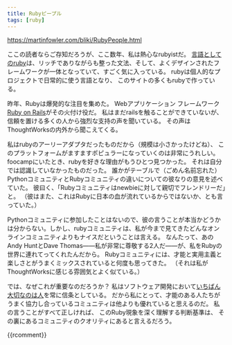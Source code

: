 ```yaml
---
title: Rubyピープル
tags: [ruby]
---
```


https://martinfowler.com/bliki/RubyPeople.html

ここの読者ならご存知だろうが、ここ数年、私は熱心なrubyistだ。
[言語としてのruby](http://www.ruby-lang.org/)は、リッチでありながらも整った文法、そして、よくデザインされたフレームワークが一体となっていて、すごく気に入っている。
rubyは個人的なプロジェクトで日常的に使う言語となり、
このサイトの多くもrubyで作っている。

昨年、Rubyは爆発的な注目を集めた。
Webアプリケーション フレームワーク[Ruby on Rails](http://www.rubyonrails.org/)がその火付け役だ。
私はまだrailsを触ることができていないが、
信頼を置ける多くの人から強烈な支持の声を聞いている。
その声はThoughtWorksの内外から聞こえてくる。

私はrubyのアーリーアダプタだったものだから（規模は小さかったけどね）、
このプラットフォームがますますポピュラーになっていくのは非常にうれしい。
foocampにいたとき、rubyを好きな理由がもうひとつ見つかった。
それは自分では認識していなかったものだった。
誰かがテーブルで（ごめん名前忘れた）PythonコミュニティとRubyコミュニティの違いについての彼なりの意見を述べていた。
彼曰く、「Rubyコミュニティはnewbieに対して親切でフレンドリーだ」と。
（彼はまた、これはRubyに日本の血が流れているからではないか、とも言っていた。）

Pythonコミュニティに参加したことはないので、彼の言うことが本当かどうかは分からない。しかし、rubyコミュニティは、私が今まで見てきたどんなオンラインコミュニティよりもナイスだということは言える。
なんたって、あのAndy HuntとDave Thomas——私が非常に尊敬する2人だ——が、私をRubyの世界に連れてってくれたんだから。
Rubyコミュニティには、才能と実用主義と楽しさとがうまくミックスされていると何度も思ってきた。
（それは私がThoughtWorksに感じる雰囲気とよく似ている。）

では、なぜこれが重要なのだろうか？
私はソフトウェア開発において[いちばん大切なのは人](/PeopleMatterMost)を常に信条としている。
だから私にとって、才能のある人たちがうまく協力し合っているコミュニティは他よりも優れていると思えるのだ。
私の言うことがすべて正しければ、
このRuby現象を深く理解する判断基準は、
その裏にあるコミュニティのクオリティにあると言えるだろう。

{{rcomment}}

